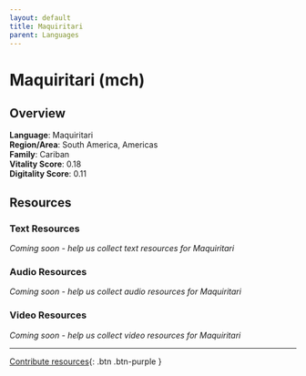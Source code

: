 ```yaml
---
layout: default
title: Maquiritari
parent: Languages
---
```


# Maquiritari (mch)

## Overview

**Language**: Maquiritari  
**Region/Area**: South America, Americas  
**Family**: Cariban  
**Vitality Score**: 0.18  
**Digitality Score**: 0.11  

## Resources

### Text Resources
*Coming soon - help us collect text resources for Maquiritari*

### Audio Resources
*Coming soon - help us collect audio resources for Maquiritari*

### Video Resources
*Coming soon - help us collect video resources for Maquiritari*

---

[Contribute resources](https://fairtrain.github.io/){: .btn .btn-purple }
